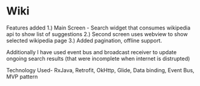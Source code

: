 # Wiki

Features added
1.) Main Screen - Search widget that consumes wikipedia api to show list of suggestions 
2.) Second screen uses webview to show selected wikipedia page
3.) Added pagination, offline support.

Additionally I have used event bus and broadcast receiver to update ongoing search results (that were incomplete when internet is distrupted) 

Technology Used- RxJava, Retrofit, OkHttp, Glide, Data binding, Event Bus, MVP pattern
